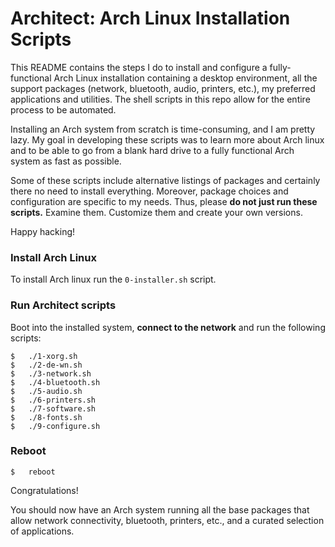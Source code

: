 # Architect: Arch Linux Installation Scripts

This README contains the steps I do to install and configure a fully-functional Arch Linux installation containing a desktop environment, all the support packages (network, bluetooth, audio, printers, etc.), my preferred applications and utilities. The shell scripts in this repo allow for the entire process to be automated.

Installing an Arch system from scratch is time-consuming, and I am pretty lazy. My goal in developing these scripts was to learn more about Arch linux and to be able to go from a blank hard drive to a fully functional Arch system as fast as possible.

Some of these scripts include alternative listings of packages and certainly there no need to install everything. Moreover, package choices and configuration are specific to my needs. Thus, please **do not just run these scripts.** Examine them. Customize them and create your own versions.

Happy hacking!

### Install Arch Linux

To install Arch linux run the `0-installer.sh` script.

### Run Architect scripts

Boot into the installed system, **connect to the network** and run the following scripts:

    $   ./1-xorg.sh
    $   ./2-de-wn.sh 
    $   ./3-network.sh 
    $   ./4-bluetooth.sh 
    $   ./5-audio.sh 
    $   ./6-printers.sh 
    $   ./7-software.sh
    $   ./8-fonts.sh
    $   ./9-configure.sh

### Reboot

    $   reboot

Congratulations!

You should now have an Arch system running all the base packages that allow network connectivity, bluetooth, printers, etc., and a curated selection of applications.